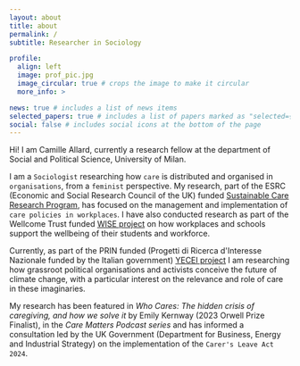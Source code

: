 ```yaml
---
layout: about
title: about
permalink: /
subtitle: Researcher in Sociology

profile:
  align: left
  image: prof_pic.jpg
  image_circular: true # crops the image to make it circular
  more_info: >

news: true # includes a list of news items
selected_papers: true # includes a list of papers marked as "selected={true}"
social: false # includes social icons at the bottom of the page
---
```


Hi! I am Camille Allard, currently a research fellow at the department of Social and Political Science, University of Milan.

I am a `Sociologist` researching how `care` is distributed and organised in `organisations`, from a `feminist` perspective. My research, part of the ESRC (Economic and Social Research Council of the UK) funded [Sustainable Care Research Program](https://sustainable-care.sites.sheffield.ac.uk/research/care-work-and-relationships/combining-work-and-care), has focused on the management and implementation of `care policies in workplaces`. I have also conducted research as part of the Wellcome Trust funded [WISE project](https://www.birmingham.ac.uk/research/applied-health/research/healtheconomics/wise-study) on how workplaces and schools support the wellbeing of their students and workforce.

Currently, as part of the PRIN funded (Progetti di Ricerca d'Interesse Nazionale funded by the Italian government) [YECEI project](#) I am researching how grassroot political organisations and activists conceive the future of climate change, with a particular interest on the relevance and role of care in these imaginaries.

My research has been featured in _Who Cares: The hidden crisis of caregiving, and how we solve it_ by Emily Kernway (2023 Orwell Prize Finalist), in the _Care Matters Podcast series_ and has informed a consultation led by the UK Government (Department for Business, Energy and Industrial Strategy) on the implementation of the `Carer's Leave Act 2024`.